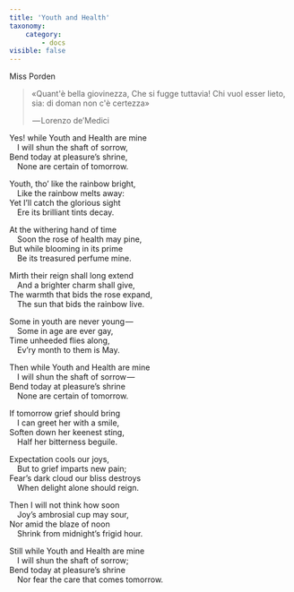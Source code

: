 ```yaml
---
title: 'Youth and Health'
taxonomy:
    category:
        - docs
visible: false
---
```


<div class="author">Miss Porden</div>

> «Quant'è bella giovinezza,
> Che si fugge tuttavia!
> Chi vuol esser lieto, sia:
> di doman non c'è certezza»
> 
>  — Lorenzo de’Medici

Yes! while Youth and Health are mine  
&emsp;I will shun the shaft of sorrow,  
Bend today at pleasure’s shrine,  
&emsp;None are certain of tomorrow.  

Youth, tho’ like the rainbow bright,  
&emsp;Like the rainbow melts away:  
Yet I’ll catch the glorious sight  
&emsp;Ere its brilliant tints decay.  

At the withering hand of time  
&emsp;Soon the rose of health may pine,  
But while blooming in its prime  
&emsp;Be its treasured perfume mine.  

Mirth their reign shall long extend  
&emsp;And a brighter charm shall give,  
The warmth that bids the rose expand,  
&emsp;The sun that bids the rainbow live.

Some in youth are never young —   
&emsp;Some in age are ever gay,  
Time unheeded flies along,  
&emsp;Ev’ry month to them is May.  

Then while Youth and Health are mine  
&emsp;I will shun the shaft of sorrow —   
Bend today at pleasure’s shrine  
&emsp;None are certain of tomorrow.  

If tomorrow grief should bring  
&emsp;I can greet her with a smile,  
Soften down her keenest sting,  
&emsp;Half her bitterness beguile.  

Expectation cools our joys,  
&emsp;But to grief imparts new pain;  
Fear’s dark cloud our bliss destroys  
&emsp;When delight alone should reign.  

Then I will not think how soon  
&emsp;Joy’s ambrosial cup may sour,  
Nor amid the blaze of noon  
&emsp;Shrink from midnight’s frigid hour.

Still while Youth and Health are mine  
&emsp;I will shun the shaft of sorrow;   
Bend today at pleasure’s shrine  
&emsp;Nor fear the care that comes tomorrow.